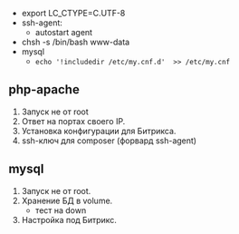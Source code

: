 
 * export LC_CTYPE=C.UTF-8
 * ssh-agent: 
   * autostart agent
 * chsh -s /bin/bash www-data
 * mysql
   * `echo '!includedir /etc/my.cnf.d'  >> /etc/my.cnf`


## php-apache 

 1. Запуск не от root
 2. Ответ на портах своего IP.
 3. Установка конфигурации для Битрикса.
 4. ssh-ключ для composer (форвард ssh-agent)
 
## mysql

 1. Запуск не от root.
 2. Хранение БД в volume.
    * тест на down
 3. Настройка под Битрикс.

